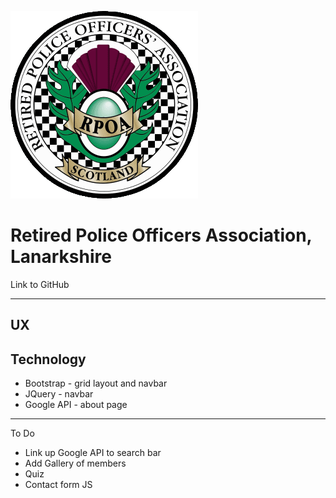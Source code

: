 
<a src=""><img src="/assets/images/rpoasbadge.png" style="center"></a>

# Retired Police Officers Association, Lanarkshire

<a src="">Link to GitHub</a>

--------------

## UX

## Technology

* Bootstrap - grid layout and navbar
* JQuery - navbar
* Google API - about page

--------------

To Do
- Link up Google API to search bar
- Add Gallery of members
- Quiz
- Contact form JS


